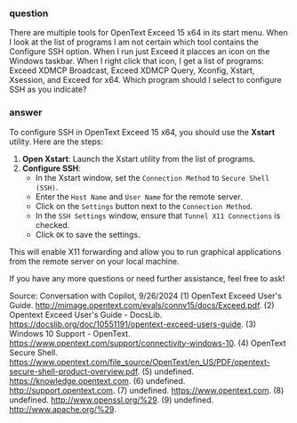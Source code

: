 ### question

There are multiple tools for OpenText Exceed 15 x64 in its start menu. When I look at the list of programs I am not certain which tool contains the Configure SSH option. When I run just Exceed it placces an icon on the Windows taskbar. When I right click that icon, I get a list of programs: Exceed XDMCP Broadcast, Exceed XDMCP Query, Xconfig, Xstart, Xsession, and Exceed for x64. Which program should I select to configure SSH as you indicate?

### answer

To configure SSH in OpenText Exceed 15 x64, you should use the **Xstart** utility. Here are the steps:

1. **Open Xstart**: Launch the Xstart utility from the list of programs.
2. **Configure SSH**:
   - In the Xstart window, set the `Connection Method` to `Secure Shell (SSH)`.
   - Enter the `Host Name` and `User Name` for the remote server.
   - Click on the `Settings` button next to the `Connection Method`.
   - In the `SSH Settings` window, ensure that `Tunnel X11 Connections` is checked.
   - Click `OK` to save the settings.

This will enable X11 forwarding and allow you to run graphical applications from the remote server on your local machine.

If you have any more questions or need further assistance, feel free to ask!

Source: Conversation with Copilot, 9/26/2024
(1) OpenText Exceed User's Guide. http://mimage.opentext.com/evals/connv15/docs/Exceed.pdf.
(2) Opentext Exceed User's Guide - DocsLib. https://docslib.org/doc/10551191/opentext-exceed-users-guide.
(3) Windows 10 Support - OpenText. https://www.opentext.com/support/connectivity-windows-10.
(4) OpenText Secure Shell. https://www.opentext.com/file_source/OpenText/en_US/PDF/opentext-secure-shell-product-overview.pdf.
(5) undefined. https://knowledge.opentext.com.
(6) undefined. http://support.opentext.com.
(7) undefined. https://www.opentext.com.
(8) undefined. http://www.openssl.org/%29.
(9) undefined. http://www.apache.org/%29.
